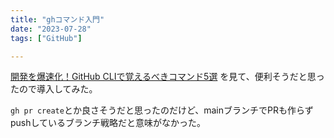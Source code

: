 ```yaml
---
title: "ghコマンド入門"
date: "2023-07-28"
tags: ["GitHub"]

---
```


[開発を爆速化！GitHub CLIで覚えるべきコマンド5選](https://zenn.dev/fusic/articles/336c5192d2f162) を見て、便利そうだと思ったので導入してみた。

`gh pr create`とか良さそうだと思ったのだけど、mainブランチでPRも作らずpushしているブランチ戦略だと意味がなかった。
